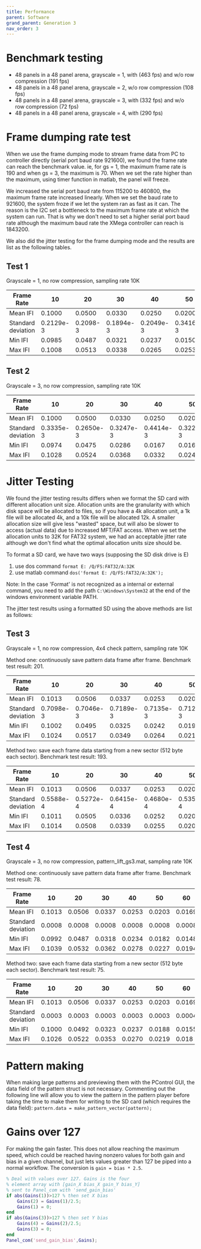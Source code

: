 ```yaml
---
title: Performance
parent: Software
grand_parent: Generation 3
nav_order: 3
---
```



# Benchmark testing

- 48 panels in a 48 panel arena, grayscale = 1, with (463 fps) and w/o row compression (191 fps)
- 48 panels in a 48 panel arena, grayscale = 2, w/o row compression (108 fps)
- 48 panels in a 48 panel arena, grayscale = 3, with (332 fps) and w/o row compression (72 fps)
- 48 panels in a 48 panel arena, grayscale = 4, with (290 fps)

# Frame dumping rate test

When we use the frame dumping mode to stream frame data from PC to controller directly (serial port baud rate 921600), we found the frame rate can reach the benchmark value. ie, for gs = 1, the maximum frame rate is 190 and when gs = 3, the maximum is 70. When we set the rate higher than the maximum, using timer function in matlab, the panel will freeze.

We increased the serial port baud rate from 115200 to 460800, the maximum frame rate increased linearly. When we set the baud rate to 921600, the system froze if we let the system ran as fast as it can. The reason is the I2C set a bottleneck to the maximum frame rate at which the system can run. That is why we don't need to set a higher serial port baud rate although the maximum baud rate the XMega controller can reach is 1843200.

We also did the jitter testing for the frame dumping mode and the results are list as the following tables.

## Test 1

Grayscale = 1, no row compression,  sampling rate 10K

| Frame Rate| 10| 20| 30| 40| 50| 60| 70| 80| 90| 100| 110| 120|
| ------------------ | -------- | -------- | --------- | --------- | --------- | --------- | --------- | --------- | --------- | ------------ | ------- | -------- |
| Mean IFI           | 0.1000   | 0.0500   | 0.0330    | 0.0250    | 0.0200    | 0.0170    | 0.0140    | 0.0130    | 0.0110    | 0.0100      | 0.0090  | 0.0080   |
| Standard deviation | 0.2129e-3| 0.2098-3 | 0.1894e-3 | 0.2049e-3 | 0.3416e-3 | 0.2750e-3 | 0.2622e-3 | 0.3126e-3 | 0.1770e-3 | 0.2711e-3 | 0.2312e-3 | 0.3226e-3|
| Min IFI            | 0.0985   | 0.0487   | 0.0321| 0.0237| 0.0150| 0.0136| 0.0120| 0.0077| 0.0100| 0.0055| 0.0066| 0.0064|
| Max IFI            | 0.1008   | 0.0513| 0.0338| 0.0265| 0.0253| 0.0204| 0.0155| 0.0182| 0.0116| 0.0145| 0.0108| 0.0090|

## Test 2

Grayscale = 3, no row compression,  sampling rate 10K

| Frame Rate         | 10        | 20        | 30       | 40        | 50        | 60        |
| ------------------ | --------- | --------- | -------- | --------- | --------- | --------- |
| Mean IFI           | 0.1000    | 0.0500    |0.0330    | 0.0250    | 0.0200    | 0.0170    |
| Standard deviation | 0.3335e-3 | 0.2650e-3 |0.3247e-3 | 0.4414e-3 | 0.3226e-3 | 0.2213e-3 |
| Min IFI            | 0.0974    | 0.0475    | 0.0286   | 0.0167    | 0.0166    | 0.0164    |
| Max IFI            | 0.1028    | 0.0524    |0.0368    | 0.0332    | 0.0247    | 0.0178    |

# Jitter Testing

We found the jitter testing results differs when we format the SD card with different allocation unit size. Allocation units are the granularity with which disk space will be allocated to files, so if you have a 4k allocation unit, a 1k file will be allocated 4k, and a 10k file will be allocated 12k. A smaller allocation size will give less "wasted" space, but will also be slower to access (actual data) due to increased MFT/FAT access. When we set the allocation units to 32K for FAT32 system, we had an acceptable jitter rate although we don't find what the optimal allocation units size should be.

To format a SD card, we have two ways (supposing the SD disk drive is E)

1. use dos command `format E: /Q/FS:FAT32/A:32K`
2. use matlab command `dos('format E: /Q/FS:FAT32/A:32K');`

Note: In the case 'Format' is not recognized as a internal or external command, you need to add the path `C:\Windows\System32` at the end of the windows environment variable PATH.

The jitter test results using a formatted SD using the above methods are list as follows:

## Test 3

Grayscale = 1, no row compression, 4x4 check pattern, sampling rate 10K

Method one: continuously save pattern data frame after frame. Benchmark test result: 201.

| Frame Rate         | 10        | 20        | 30        | 40        | 50        | 60        | 70        | 80        | 90        | 100       | 110       | 120     |
| ------------------ | --------- | --------- | --------- | --------- | --------- | --------- | --------- | --------- | --------- | --------- | --------- | ------- |
| Mean IFI           | 0.1013    | 0.0506    | 0.0337    | 0.0253    | 0.0203    | 0.0169    | 0.0145    | 0.0126    | 0.0112    | 0.0101    | 0.0092    | 0.0084    |
| Standard deviation | 0.7098e-3 | 0.7046e-3 | 0.7189e-3 | 0.7135e-3 | 0.7120e-3 | 0.7056e-3 | 0.7065e-3 | 0.7351e-3 | 0.7121e-3 | 0.7336e-3 | 0.7093e-3 | 0.7065e-3 |
| Min IFI            | 0.1002    | 0.0495    | 0.0325    | 0.0242    | 0.0191    | 0.0157    | 0.0133    | 0.0115    | 0.0101    | 0.0090    | 0.0081    | 0.0073    |
| Max IFI            | 0.1024    | 0.0517    | 0.0349    | 0.0264    | 0.0214    | 0.0179    | 0.0156    | 0.0138    | 0.0124    | 0.0112    | 0.0104    | 0.0095    |

Method two: save each frame data starting from a new sector (512 byte each sector). Benchmark test result: 193.

| Frame Rate         | 10        | 20        | 30        | 40        | 50        | 60        | 70        | 80        | 90        | 100       | 110       | 120     |
| ------------------ | --------- | --------- | --------- | --------- | --------- | --------- | --------- | --------- | --------- | --------- | --------- | ------- |
| Mean IFI           | 0.1013    | 0.0506    | 0.0337    | 0.0253    | 0.0203    | 0.0169    | 0.0145    | 0.0126    | 0.0112    | 0.0101    | 0.0092    | 0.0084    |
| Standard deviation | 0.5588e-4 | 0.5272e-4 | 0.6415e-4 | 0.4680e-4 | 0.5350e-4 | 0.6145e-4 | 0.5832e-4 | 0.5062e-4 | 0.6256e-4 | 0.4816e-4 | 0.6019e-4 | 0.5934e-4 |
| Min IFI            | 0.1011     | 0.0505   | 0.0336    | 0.0252    | 0.0201    | 0.0167    | 0.0143    | 0.0125    | 0.0111    | 0.0100    | 0.0090    | 0.0083    |
| Max IFI            | 0.1014     | 0.0508   | 0.0339    | 0.0255    | 0.0204    | 0.0170    | 0.0146    | 0.0128    | 0.0114    | 0.0102    | 0.0094    | 0.0086    |

## Test 4

Grayscale = 3, no row compression,  pattern_lift_gs3.mat, sampling rate 10K

Method one: continuously save pattern data frame after frame. Benchmark test result: 78.

| Frame Rate         | 10     | 20     | 30     | 40     | 50     | 60     |
| ------------------ | ------ | ------ | ------ | ------ | ------ | ------ |
| Mean IFI           | 0.1013 | 0.0506 | 0.0337 | 0.0253 | 0.0203 | 0.0169 |
| Standard deviation | 0.0008 | 0.0008 | 0.0008 | 0.0008 | 0.0008 | 0.0008 |
| Min IFI            | 0.0992 | 0.0487 | 0.0318 | 0.0234 | 0.0182 | 0.0148 |
| Max IFI            | 0.1039 | 0.0532 | 0.0362 | 0.0278 | 0.0227 | 0.0194 |

Method two: save each frame data starting from a new sector (512 byte each sector). Benchmark test result: 75.

| Frame Rate         | 10     | 20     | 30     | 40     | 50     | 60     |
| ------------------ | ------ | ------ | ------ | ------ | ------ | ------ |
| Mean IFI           | 0.1013 | 0.0506 | 0.0337 | 0.0253 | 0.0203 | 0.0169 |
| Standard deviation | 0.0003 | 0.0003 | 0.0003 | 0.0003 | 0.0003 | 0.0004 |
| Min IFI            | 0.1000 | 0.0492 | 0.0323 | 0.0237 | 0.0188 | 0.0155 |
| Max IFI            | 0.1026 | 0.0522 | 0.0353 | 0.0270 | 0.0219 | 0.018  |

# Pattern making

When making large patterns and previewing them with the PControl GUI, the data field of the pattern struct is not necessary. Commenting out the following line will allow you to view the pattern in the pattern player before taking the time to make them for writing to the SD card (which requires the data field): `pattern.data = make_pattern_vector(pattern);`

# Gains over 127

For making the gain faster. This does not allow reaching the maximum speed, which could be reached having nonzero values for both gain and bias in a given channel, but just lets values greater than 127 be piped into a normal workflow. The conversion is `gain = bias * 2.5`.

```matlab
% Deal with values over 127. Gains is the four
% element array with [gain_X bias_X gain_Y bias_Y]
% sent to Panel_com with 'send_gain_bias'
if abs(Gains(1))>127 % then set X bias
    Gains(2) = Gains(1)/2.5;
    Gains(1) = 0;  
end              
if abs(Gains(3))>127 % then set Y bias 
    Gains(4) = Gains(2)/2.5;
    Gains(3) = 0;  
end
Panel_com('send_gain_bias',Gains);
```
